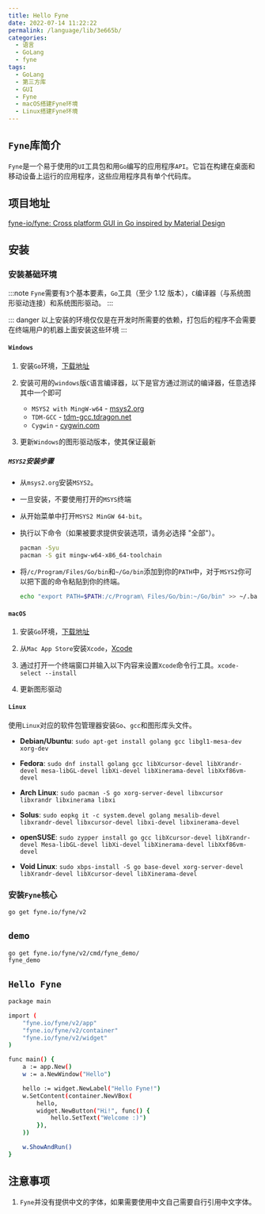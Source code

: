 ```yaml
---
title: Hello Fyne
date: 2022-07-14 11:22:22
permalink: /language/lib/3e665b/
categories:
  - 语言
  - GoLang
  - fyne
tags:
  - GoLang
  - 第三方库
  - GUI
  - Fyne
  - macOS搭建Fyne环境
  - Linux搭建Fyne环境
---
```


## `Fyne`库简介

`Fyne`是一个易于使用的`UI`工具包和用`Go`编写的应用程序`API`。它旨在构建在桌面和移动设备上运行的应用程序，这些应用程序具有单个代码库。

<!-- more -->

## 项目地址

[fyne-io/fyne: Cross platform GUI in Go inspired by Material Design](https://github.com/fyne-io/fyne)

## 安装

### 安装基础环境

:::note
`Fyne`需要有`3`个基本要素，`Go`工具（至少 1.12 版本），`C`编译器（与系统图形驱动连接）和系统图形驱动。
:::

::: danger
以上安装的环境仅仅是在开发时所需要的依赖，打包后的程序不会需要在终端用户的机器上面安装这些环境
:::

#### `Windows`

1. 安装`Go`环境，[下载地址](https://go.dev/dl/)

2. 安装可用的`windows`版`C`语言编译器，以下是官方通过测试的编译器，任意选择其中一个即可

   - `MSYS2 with MingW-w64` - [msys2.org](https://www.msys2.org/)
   - `TDM-GCC` - [tdm-gcc.tdragon.net](https://jmeubank.github.io/tdm-gcc/download/)
   - `Cygwin` - [cygwin.com](https://www.cygwin.com/)

3. 更新`Windows`的图形驱动版本，使其保证最新

##### `MSYS2`安装步骤

- 从`msys2.org`安装`MSYS2`。

- 一旦安装，不要使用打开的`MSYS`终端

- 从开始菜单中打开`MSYS2 MinGW 64-bit`。

- 执行以下命令（如果被要求提供安装选项，请务必选择 "全部"）。

  ```bash
  pacman -Syu
  pacman -S git mingw-w64-x86_64-toolchain
  ```

- 将`/c/Program/Files/Go/bin`和`~/Go/bin`添加到你的`PATH`中，对于`MSYS2`你可以把下面的命令粘贴到你的终端。

  ```bash
  echo "export PATH=$PATH:/c/Program\ Files/Go/bin:~/Go/bin" >> ~/.bashrc
  ```

#### `macOS`

1. 安装`Go`环境，[下载地址](https://go.dev/dl/)

2. 从`Mac App Store`安装`Xcode`，[Xcode](https://apps.apple.com/zh/app/xcode/id497799835)

3. 通过打开一个终端窗口并输入以下内容来设置`Xcode`命令行工具。`xcode-select --install`

4. 更新图形驱动

#### `Linux`

使用`Linux`对应的软件包管理器安装`Go`、`gcc`和图形库头文件。

- **Debian/Ubuntu**: `sudo apt-get install golang gcc libgl1-mesa-dev xorg-dev`

- **Fedora**: `sudo dnf install golang gcc libXcursor-devel libXrandr-devel mesa-libGL-devel libXi-devel libXinerama-devel libXxf86vm-devel`

- **Arch Linux**: `sudo pacman -S go xorg-server-devel libxcursor libxrandr libxinerama libxi`

- **Solus**: `sudo eopkg it -c system.devel golang mesalib-devel libxrandr-devel libxcursor-devel libxi-devel libxinerama-devel`

- **openSUSE**: `sudo zypper install go gcc libXcursor-devel libXrandr-devel Mesa-libGL-devel libXi-devel libXinerama-devel libXxf86vm-devel`

- **Void Linux**: `sudo xbps-install -S go base-devel xorg-server-devel libXrandr-devel libXcursor-devel libXinerama-devel`

### 安装`Fyne`核心

```bash
go get fyne.io/fyne/v2
```

## `demo`

```bash
go get fyne.io/fyne/v2/cmd/fyne_demo/
fyne_demo
```

## `Hello Fyne`

```bash
package main

import (
	"fyne.io/fyne/v2/app"
	"fyne.io/fyne/v2/container"
	"fyne.io/fyne/v2/widget"
)

func main() {
	a := app.New()
	w := a.NewWindow("Hello")

	hello := widget.NewLabel("Hello Fyne!")
	w.SetContent(container.NewVBox(
		hello,
		widget.NewButton("Hi!", func() {
			hello.SetText("Welcome :)")
		}),
	))

	w.ShowAndRun()
}
```

## 注意事项

1. `Fyne`并没有提供中文的字体，如果需要使用中文自己需要自行引用中文字体。
